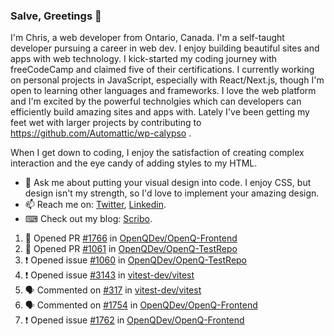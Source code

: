 ### Salve, Greetings 👋

I'm Chris, a web developer from Ontario, Canada. I'm a self-taught developer pursuing a career in web dev. I enjoy building beautiful sites and apps with web technology.
I kick-started my coding journey with freeCodeCamp and claimed five of their certifications.  I currently working on personal projects in JavaScript, especially with React/Next.js, though I'm open to learning other languages and frameworks. I love the web platform and I'm excited by the powerful technolgies which can developers can efficiently build amazing sites and apps with. Lately I've been getting my feet wet with larger projects by contributing to https://github.com/Automattic/wp-calypso .

When I get down to coding, I enjoy the satisfaction of creating complex interaction and the eye candy of adding styles to my HTML. 

- 💬 Ask me about putting your visual design into code. I enjoy CSS, but design isn't my strength, so I'd love to implement your amazing design.
- 📫 Reach me on: [Twitter](https://twitter.com/Christo28120856), [Linkedin](https://www.linkedin.com/in/christopher-stevers-07b9a5204/).
- ⌨ Check out my blog: [Scribo](https://christopherstevers.cf).
<!--
**Christopher-Stevers/Christopher-Stevers** is a ✨ _special_ ✨ repository because its `README.md` (this file) appears on your GitHub profile.

Here are some ideas to get you started:

- 🔭 I’m currently working on ...
- 🌱 I’m currently learning ...
- 👯 I’m looking to collaborate on ...
- 🤔 I’m looking for help with ...
- 😄 Pronouns: ...
- ⚡ Fun fact: ...
-->

<!--START_SECTION:activity-->
1. 💪 Opened PR [#1766](https://github.com/OpenQDev/OpenQ-Frontend/pull/1766) in [OpenQDev/OpenQ-Frontend](https://github.com/OpenQDev/OpenQ-Frontend)
2. 💪 Opened PR [#1061](https://github.com/OpenQDev/OpenQ-TestRepo/pull/1061) in [OpenQDev/OpenQ-TestRepo](https://github.com/OpenQDev/OpenQ-TestRepo)
3. ❗️ Opened issue [#1060](https://github.com/OpenQDev/OpenQ-TestRepo/issues/1060) in [OpenQDev/OpenQ-TestRepo](https://github.com/OpenQDev/OpenQ-TestRepo)
4. ❗️ Opened issue [#3143](https://github.com/vitest-dev/vitest/issues/3143) in [vitest-dev/vitest](https://github.com/vitest-dev/vitest)
5. 🗣 Commented on [#317](https://github.com/vitest-dev/vitest/issues/317) in [vitest-dev/vitest](https://github.com/vitest-dev/vitest)
6. 🗣 Commented on [#1754](https://github.com/OpenQDev/OpenQ-Frontend/issues/1754) in [OpenQDev/OpenQ-Frontend](https://github.com/OpenQDev/OpenQ-Frontend)
7. ❗️ Opened issue [#1762](https://github.com/OpenQDev/OpenQ-Frontend/issues/1762) in [OpenQDev/OpenQ-Frontend](https://github.com/OpenQDev/OpenQ-Frontend)
<!--END_SECTION:activity-->
